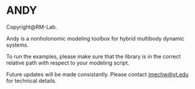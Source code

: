 # ANDY

Copyright@RM-Lab.

Andy is a nonholonomic modeling toolbox for hybrid multibody dynamic systems.

To run the examples, please make sure that the library is in the correct relative path with respect to your modeling script.

Future updates will be made consistantly. Please contact jmechw@vt.edu for technical details.
